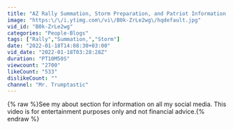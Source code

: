 ```yaml
---
title: "AZ Rally Summation, Storm Preparation, and Patriot Information! Simply 45tastic!"
image: "https:\/\/i.ytimg.com\/vi\/B0k-ZrLe2wg\/hqdefault.jpg"
vid_id: "B0k-ZrLe2wg"
categories: "People-Blogs"
tags: ["Rally","Summation,","Storm"]
date: "2022-01-18T14:08:30+03:00"
vid_date: "2022-01-18T03:28:28Z"
duration: "PT10M50S"
viewcount: "2700"
likeCount: "533"
dislikeCount: ""
channel: "Mr. Trumptastic"
---
```

{% raw %}See my about section for information on all my social media. This video is for entertainment purposes only and not financial advice.{% endraw %}
